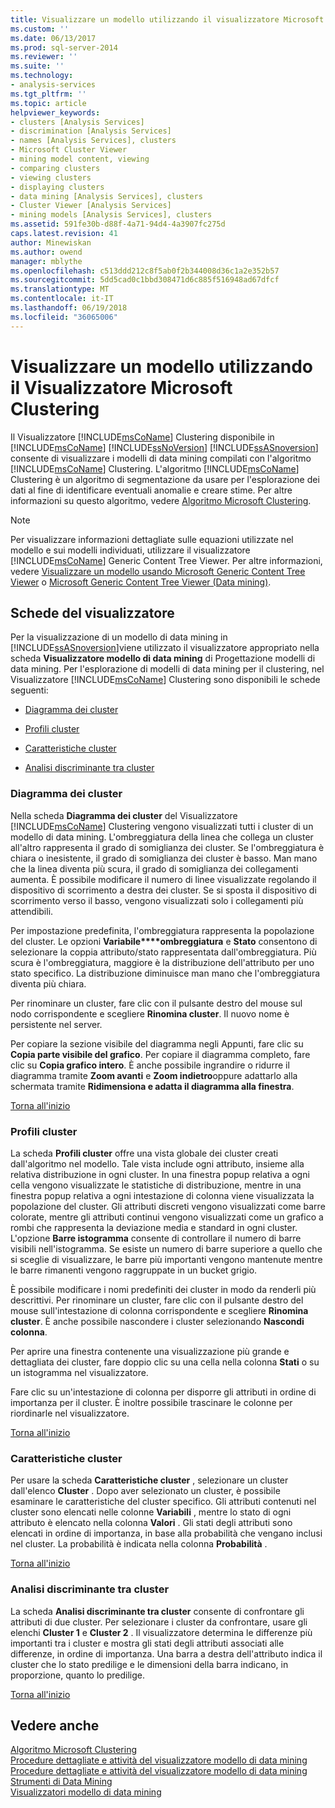 ```yaml
---
title: Visualizzare un modello utilizzando il visualizzatore Microsoft Clustering | Documenti Microsoft
ms.custom: ''
ms.date: 06/13/2017
ms.prod: sql-server-2014
ms.reviewer: ''
ms.suite: ''
ms.technology:
- analysis-services
ms.tgt_pltfrm: ''
ms.topic: article
helpviewer_keywords:
- clusters [Analysis Services]
- discrimination [Analysis Services]
- names [Analysis Services], clusters
- Microsoft Cluster Viewer
- mining model content, viewing
- comparing clusters
- viewing clusters
- displaying clusters
- data mining [Analysis Services], clusters
- Cluster Viewer [Analysis Services]
- mining models [Analysis Services], clusters
ms.assetid: 591fe30b-d88f-4a71-94d4-4a3907fc275d
caps.latest.revision: 41
author: Minewiskan
ms.author: owend
manager: mblythe
ms.openlocfilehash: c513ddd212c8f5ab0f2b344008d36c1a2e352b57
ms.sourcegitcommit: 5dd5cad0c1bbd308471d6c885f516948ad67dfcf
ms.translationtype: MT
ms.contentlocale: it-IT
ms.lasthandoff: 06/19/2018
ms.locfileid: "36065006"
---
```

# <a name="browse-a-model-using-the-microsoft-cluster-viewer"></a>Visualizzare un modello utilizzando il Visualizzatore Microsoft Clustering
  Il Visualizzatore [!INCLUDE[msCoName](../../includes/msconame-md.md)] Clustering disponibile in [!INCLUDE[msCoName](../../includes/msconame-md.md)] [!INCLUDE[ssNoVersion](../../includes/ssnoversion-md.md)] [!INCLUDE[ssASnoversion](../../includes/ssasnoversion-md.md)] consente di visualizzare i modelli di data mining compilati con l'algoritmo [!INCLUDE[msCoName](../../includes/msconame-md.md)] Clustering. L'algoritmo [!INCLUDE[msCoName](../../includes/msconame-md.md)] Clustering è un algoritmo di segmentazione da usare per l'esplorazione dei dati al fine di identificare eventuali anomalie e creare stime. Per altre informazioni su questo algoritmo, vedere [Algoritmo Microsoft Clustering](microsoft-clustering-algorithm.md).  
  
> [!NOTE]  
>  Per visualizzare informazioni dettagliate sulle equazioni utilizzate nel modello e sui modelli individuati, utilizzare il visualizzatore [!INCLUDE[msCoName](../../includes/msconame-md.md)] Generic Content Tree Viewer. Per altre informazioni, vedere [Visualizzare un modello usando Microsoft Generic Content Tree Viewer](browse-a-model-using-the-microsoft-generic-content-tree-viewer.md) o [Microsoft Generic Content Tree Viewer &#40;Data mining&#41;](../microsoft-generic-content-tree-viewer-data-mining.md).  
  
##  <a name="BKMK_ViewerTabs"></a> Schede del visualizzatore  
 Per la visualizzazione di un modello di data mining in [!INCLUDE[ssASnoversion](../../includes/ssasnoversion-md.md)]viene utilizzato il visualizzatore appropriato nella scheda **Visualizzatore modello di data mining** di Progettazione modelli di data mining. Per l'esplorazione di modelli di data mining per il clustering, nel Visualizzatore [!INCLUDE[msCoName](../../includes/msconame-md.md)] Clustering sono disponibili le schede seguenti:  
  
-   [Diagramma dei cluster](#BKMK_Diagram)  
  
-   [Profili cluster](#BKMK_Profile)  
  
-   [Caratteristiche cluster](#BKMK_Characteristics)  
  
-   [Analisi discriminante tra cluster](#BKMK_Discrimination)  
  
###  <a name="BKMK_Diagram"></a> Diagramma dei cluster  
 Nella scheda **Diagramma dei cluster** del Visualizzatore [!INCLUDE[msCoName](../../includes/msconame-md.md)] Clustering vengono visualizzati tutti i cluster di un modello di data mining. L'ombreggiatura della linea che collega un cluster all'altro rappresenta il grado di somiglianza dei cluster. Se l'ombreggiatura è chiara o inesistente, il grado di somiglianza dei cluster è basso. Man mano che la linea diventa più scura, il grado di somiglianza dei collegamenti aumenta. È possibile modificare il numero di linee visualizzate regolando il dispositivo di scorrimento a destra dei cluster. Se si sposta il dispositivo di scorrimento verso il basso, vengono visualizzati solo i collegamenti più attendibili.  
  
 Per impostazione predefinita, l'ombreggiatura rappresenta la popolazione del cluster. Le opzioni **Variabile****ombreggiatura** e **Stato** consentono di selezionare la coppia attributo/stato rappresentata dall'ombreggiatura. Più scura è l'ombreggiatura, maggiore è la distribuzione dell'attributo per uno stato specifico. La distribuzione diminuisce man mano che l'ombreggiatura diventa più chiara.  
  
 Per rinominare un cluster, fare clic con il pulsante destro del mouse sul nodo corrispondente e scegliere **Rinomina cluster**. Il nuovo nome è persistente nel server.  
  
 Per copiare la sezione visibile del diagramma negli Appunti, fare clic su **Copia parte visibile del grafico**. Per copiare il diagramma completo, fare clic su **Copia grafico intero**. È anche possibile ingrandire o ridurre il diagramma tramite **Zoom avanti** e **Zoom indietro**oppure adattarlo alla schermata tramite **Ridimensiona e adatta il diagramma alla finestra**.  
  
 [Torna all'inizio](#BKMK_ViewerTabs)  
  
###  <a name="BKMK_Profile"></a> Profili cluster  
 La scheda **Profili cluster** offre una vista globale dei cluster creati dall'algoritmo nel modello. Tale vista include ogni attributo, insieme alla relativa distribuzione in ogni cluster. In una finestra popup relativa a ogni cella vengono visualizzate le statistiche di distribuzione, mentre in una finestra popup relativa a ogni intestazione di colonna viene visualizzata la popolazione del cluster. Gli attributi discreti vengono visualizzati come barre colorate, mentre gli attributi continui vengono visualizzati come un grafico a rombi che rappresenta la deviazione media e standard in ogni cluster. L'opzione **Barre istogramma** consente di controllare il numero di barre visibili nell'istogramma. Se esiste un numero di barre superiore a quello che si sceglie di visualizzare, le barre più importanti vengono mantenute mentre le barre rimanenti vengono raggruppate in un bucket grigio.  
  
 È possibile modificare i nomi predefiniti dei cluster in modo da renderli più descrittivi. Per rinominare un cluster, fare clic con il pulsante destro del mouse sull'intestazione di colonna corrispondente e scegliere **Rinomina cluster**. È anche possibile nascondere i cluster selezionando **Nascondi colonna**.  
  
 Per aprire una finestra contenente una visualizzazione più grande e dettagliata dei cluster, fare doppio clic su una cella nella colonna **Stati** o su un istogramma nel visualizzatore.  
  
 Fare clic su un'intestazione di colonna per disporre gli attributi in ordine di importanza per il cluster. È inoltre possibile trascinare le colonne per riordinarle nel visualizzatore.  
  
 [Torna all'inizio](#BKMK_ViewerTabs)  
  
###  <a name="BKMK_Characteristics"></a> Caratteristiche cluster  
 Per usare la scheda **Caratteristiche cluster** , selezionare un cluster dall'elenco **Cluster** . Dopo aver selezionato un cluster, è possibile esaminare le caratteristiche del cluster specifico. Gli attributi contenuti nel cluster sono elencati nelle colonne **Variabili** , mentre lo stato di ogni attributo è elencato nella colonna **Valori** . Gli stati degli attributi sono elencati in ordine di importanza, in base alla probabilità che vengano inclusi nel cluster. La probabilità è indicata nella colonna **Probabilità** .  
  
 [Torna all'inizio](#BKMK_ViewerTabs)  
  
###  <a name="BKMK_Discrimination"></a> Analisi discriminante tra cluster  
 La scheda **Analisi discriminante tra cluster** consente di confrontare gli attributi di due cluster. Per selezionare i cluster da confrontare, usare gli elenchi **Cluster 1** e **Cluster 2** . Il visualizzatore determina le differenze più importanti tra i cluster e mostra gli stati degli attributi associati alle differenze, in ordine di importanza. Una barra a destra dell'attributo indica il cluster che lo stato predilige e le dimensioni della barra indicano, in proporzione, quanto lo predilige.  
  
 [Torna all'inizio](#BKMK_ViewerTabs)  
  
## <a name="see-also"></a>Vedere anche  
 [Algoritmo Microsoft Clustering](microsoft-clustering-algorithm.md)   
 [Procedure dettagliate e attività del visualizzatore modello di data mining](mining-model-viewer-tasks-and-how-tos.md)   
 [Procedure dettagliate e attività del visualizzatore modello di data mining](mining-model-viewer-tasks-and-how-tos.md)   
 [Strumenti di Data Mining](data-mining-tools.md)   
 [Visualizzatori modello di data mining](data-mining-model-viewers.md)  
  
  